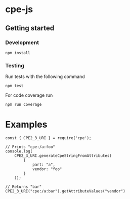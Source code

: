 # cpe-js

## Getting started

### Development

```
npm install
```

### Testing

Run tests with the following command

```
npm test
```

For code coverage run

```
npm run coverage
```

# Examples

```
const { CPE2_3_URI } = require('cpe');

// Prints "cpe:/a:foo"
console.log(
    CPE2_3_URI.generateCpeStringFromAttributes(
        {
            part: "a", 
            vendor: "foo"
        }
    ));

// Returns "bar"
CPE2_3_URI("cpe:/a:bar").getAttributeValues("vendor")

```
